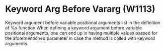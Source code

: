 # Keyword Arg Before Vararg (W1113)

Keyword argument before variable positional arguments list in the
definition of %s function When defining a keyword argument before
variable positional arguments, one can end up in having multiple values
passed for the aforementioned parameter in case the method is called
with keyword arguments.
